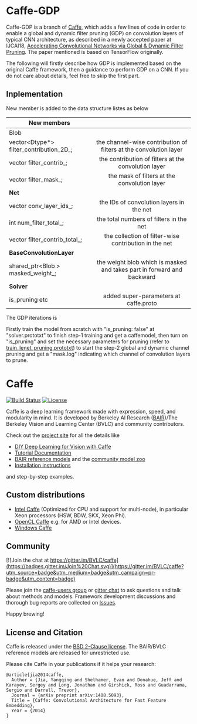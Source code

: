 # Caffe-GDP
Caffe-GDP is a branch of [Caffe](https://github.com/BVLC/caffe), which adds a few lines of code in order to enable a global and dynamic filter pruning (GDP) on convolution layers of typical CNN architecture, as described in a newly accepted paper at IJCAI18, [Accelerating Convolutional Networks via Global & Dynamic Filter Pruning](https://www.ijcai.org/proceedings/2018/0336.pdf). The paper mentioned is based on TensorFlow originally. 

The following will firstly describe how GDP is implemented based on the original Caffe framework, then a guidance to perform GDP on a CNN. If you do not care about details, feel free to skip the first part.

## Inplementation

New member is added to the data structure listes as below

|**New members** | |
|---| :---: |
|Blob| |
|vector<Dtype*> filter_contribution_2D_; |the channel-wise contribution of filters at the convolution layer |
|vector<Dtype> filter_contrib_; |the contribution of filters at the convolution layer |
|vector<int> filter_mask_; |the mask of filters at the convolution layer |
|**Net** | |
|vector<int> conv_layer_ids_; |the IDs of convolution layers in the net |
|int num_filter_total_; | the total numbers of filters in the net |
|vector<Dtype> filter_contrib_total_; | the collection of filter-wise contribution in the net |
|**BaseConvolutionLayer** | |
|shared_ptr<Blob<Dtype> > masked_weight_; |the weight blob which is masked and takes part in forward and backward |
|**Solver** | |
|is_pruning etc| added super-parameters at caffe.proto|
 
The GDP iterations is 
 
Firstly train the model from scratch with "is_pruning: false" at "solver.prototxt" to finish step-1 training and get a caffemodel, then turn on "is_pruning" and set the necessary parameters for pruning (refer to [train_lenet_pruning.prototxt](https://github.com/wozhouh/caffe-gdp/blob/master/examples/mnist/lenet_solver_pruning.prototxt)) to start the step-2 global and dynamic channel pruning and get a "mask.log" indicating which channel of convolution layers to prune.

# Caffe

[![Build Status](https://travis-ci.org/BVLC/caffe.svg?branch=master)](https://travis-ci.org/BVLC/caffe)
[![License](https://img.shields.io/badge/license-BSD-blue.svg)](LICENSE)

Caffe is a deep learning framework made with expression, speed, and modularity in mind.
It is developed by Berkeley AI Research ([BAIR](http://bair.berkeley.edu))/The Berkeley Vision and Learning Center (BVLC) and community contributors.

Check out the [project site](http://caffe.berkeleyvision.org) for all the details like

- [DIY Deep Learning for Vision with Caffe](https://docs.google.com/presentation/d/1UeKXVgRvvxg9OUdh_UiC5G71UMscNPlvArsWER41PsU/edit#slide=id.p)
- [Tutorial Documentation](http://caffe.berkeleyvision.org/tutorial/)
- [BAIR reference models](http://caffe.berkeleyvision.org/model_zoo.html) and the [community model zoo](https://github.com/BVLC/caffe/wiki/Model-Zoo)
- [Installation instructions](http://caffe.berkeleyvision.org/installation.html)

and step-by-step examples.

## Custom distributions

 - [Intel Caffe](https://github.com/BVLC/caffe/tree/intel) (Optimized for CPU and support for multi-node), in particular Xeon processors (HSW, BDW, SKX, Xeon Phi).
- [OpenCL Caffe](https://github.com/BVLC/caffe/tree/opencl) e.g. for AMD or Intel devices.
- [Windows Caffe](https://github.com/BVLC/caffe/tree/windows)

## Community

[![Join the chat at https://gitter.im/BVLC/caffe](https://badges.gitter.im/Join%20Chat.svg)](https://gitter.im/BVLC/caffe?utm_source=badge&utm_medium=badge&utm_campaign=pr-badge&utm_content=badge)

Please join the [caffe-users group](https://groups.google.com/forum/#!forum/caffe-users) or [gitter chat](https://gitter.im/BVLC/caffe) to ask questions and talk about methods and models.
Framework development discussions and thorough bug reports are collected on [Issues](https://github.com/BVLC/caffe/issues).

Happy brewing!

## License and Citation

Caffe is released under the [BSD 2-Clause license](https://github.com/BVLC/caffe/blob/master/LICENSE).
The BAIR/BVLC reference models are released for unrestricted use.

Please cite Caffe in your publications if it helps your research:

    @article{jia2014caffe,
      Author = {Jia, Yangqing and Shelhamer, Evan and Donahue, Jeff and Karayev, Sergey and Long, Jonathan and Girshick, Ross and Guadarrama, Sergio and Darrell, Trevor},
      Journal = {arXiv preprint arXiv:1408.5093},
      Title = {Caffe: Convolutional Architecture for Fast Feature Embedding},
      Year = {2014}
    }
